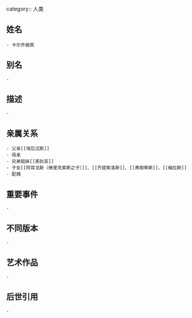 category:: 人类
## 姓名
	- 卡尔齐俄佩
## 别名
	-
## 描述
	-
## 亲属关系
	- 父亲[[埃厄忒斯]]
	- 母亲
	- 兄弟姐妹[[美狄亚]]
	- 子女[[阿耳戈斯（佛里克索斯之子）]]、[[齐提索洛斯]]、[[弗朗蒂斯]]、[[梅拉斯]]
	- 配偶
## 重要事件
	-
## 不同版本
	-
## 艺术作品
	-
## 后世引用
	-
